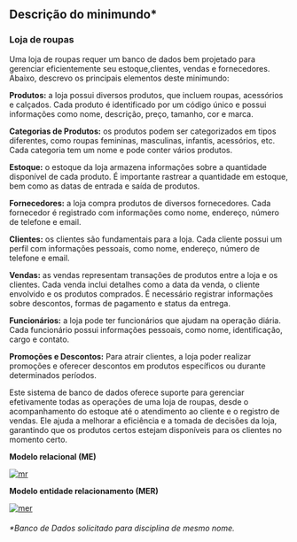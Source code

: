
## Descrição do minimundo*

### Loja de roupas

Uma loja de roupas requer um banco de dados bem projetado para gerenciar eficientemente seu estoque,clientes, vendas e fornecedores. Abaixo, descrevo os principais elementos deste minimundo:

**Produtos:** a loja possui diversos produtos, que incluem roupas, acessórios e calçados. Cada produto é identificado por um código único e possui informações como nome, descrição, preço, tamanho, cor e marca.

**Categorias de Produtos:** os produtos podem ser categorizados em tipos diferentes, como roupas femininas, masculinas, infantis, acessórios, etc. Cada categoria tem um nome e pode conter vários produtos.

**Estoque:**   o estoque da loja armazena informações sobre a quantidade disponível de cada produto. É importante rastrear a quantidade em estoque, bem como as datas de entrada e saída de produtos.

**Fornecedores:** a loja compra produtos de diversos fornecedores. Cada fornecedor é registrado com informações como nome, endereço, número de telefone e email.

**Clientes:** os clientes são fundamentais para a loja. Cada cliente possui um perfil com informações pessoais, como nome, endereço, número de telefone e email.

**Vendas:** as vendas representam transações de produtos entre a loja e os clientes. Cada venda inclui detalhes como a data da venda, o cliente envolvido e os produtos comprados. É necessário registrar informações sobre descontos, formas de pagamento e status da entrega.

**Funcionários:** a loja pode ter funcionários que ajudam na operação diária. Cada funcionário possui informações pessoais, como nome, identificação, cargo e contato.

**Promoções e Descontos:** Para atrair clientes, a loja poder realizar promoções e oferecer descontos em produtos específicos ou durante determinados períodos.

Este sistema de banco de dados oferece suporte para gerenciar efetivamente todas as operações de uma loja de roupas, desde o acompanhamento do estoque até o atendimento ao cliente e o registro de vendas. Ele ajuda a melhorar a eficiência e a tomada de decisões da loja, garantindo que os produtos certos estejam disponíveis para os clientes no momento certo.

**Modelo relacional (ME)**

<a href="https://ibb.co/gvKM9TQ"><img src="https://i.ibb.co/LQ7zRtB/mr.png" alt="mr" border="0"></a>

**Modelo entidade relacionamento (MER)**

<a href="https://ibb.co/mv3j8cC"><img src="https://i.ibb.co/6vkMBWR/mer.png" alt="mer" border="0"></a>



###### *Banco de Dados solicitado para disciplina de mesmo nome.
